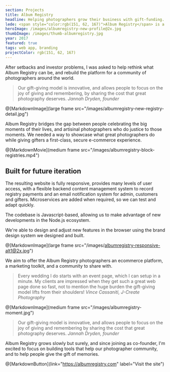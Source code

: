 ```yaml
---
section: Projects
title: Album Registry
headline: Helping photographers grow their business with gift-funding.
lede: <span style="color:rgb(151, 62, 167)">Album Registry</span> is a gift-giving platform for anyone to gift beautiful pro photography.
heroImage: /images/albumregistry-new-profile@2x.jpg
thumbImage: /images/thumb-albumregistry.jpg
year: 2017
featured: true
tags: web app, branding
projectColor: rgb(151, 62, 167)
---
```


After setbacks and investor problems, I was asked to help rethink what Album Registry can
be, and rebuild the platform for a community of photographers around the world.

> Our gift-giving model is innovative, and allows people to focus on the joy of giving and
> remembering, by sharing the cost that great photography deserves. _Jannah Dryden,
> founder_

@[MarkdownImage](large frame src="/images/albumregistry-new-registry-detail.jpg")

Album Registry bridges the gap between people celebrating the big moments of their lives,
and artisinal photographers who do justice to those moments. We needed a way to showcase
what great photographers do while giving gifters a first-class, secure e-commerce
experience.

@[MarkdownMovie](medium frame src="/images/albumregistry-block-registries.mp4")

## Built for future iteration

The resulting website is fully responsive, provides many levels of user access, with a
flexible backend content management system to record registry payments and an email
notification system for admin, customers and gifters. Microservices are added when
required, so we can test and adapt quickly.

The codebase is Javascript-based, allowing us to make advantage of new developments in the
Node.js ecosystem.

We're able to design and adjust new features in the browser using the brand design system
we designed and built.

@[MarkdownImage](large frame src="/images/albumregistry-responsive-alt1@2x.jpg")

We aim to offer the Album Registry photographers an ecommerce platform, a marketing
toolkit, and a community to share with.

> Every wedding I do starts with an event page, which I can setup in a minute. My clients
> are impressed when they get such a great web page done so fast, not to mention the huge
> burden the gift-giving model lifts from their shoulders! _Vince Cassaniti, J-Create
> Photography_

@[MarkdownImage](medium frame src="/images/albumregistry-moment.jpg")

> Our gift-giving model is innovative, and allows people to focus on the joy of giving and
> remembering by sharing the cost that great photography deserves. _Jannah Dryden,
> founder_

Album Registry grows slowly but surely, and since joining as co-founder, I'm excited to
focus on building tools that help our photographer community, and to help people give the
gift of memories.

@[MarkdownButton](link="https://albumregistry.com" label="Visit the site")
